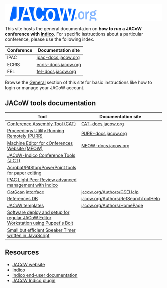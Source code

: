 # 

![JACoW logo](img/JACoW.png)

This site hosts the general documentation on **how to run a JACoW conference 
with [Indico](https://getindico.io)**. For specific instructions about a particular conference, please use the following index.

| Conference | Documentation site                                   |
| ---------- | ---------------------------------------------------- |
| IPAC       | [ipac-docs.jacow.org](https://ipac-docs.jacow.org)   |
| ECRIS      | [ecris-docs.jacow.org](https://ecris-docs.jacow.org) |
| FEL        | [fel-docs.jacow.org](https://fel-docs.jacow.org)     |

Browse the [General](General/login/) section of this site for basic instructions like how to login or manage your JACoW account.

## JACoW tools documentation

| Tool                                                                                                                                  | Documentation site                                                                    |
| ------------------------------------------------------------------------------------------------------------------------------------- | ------------------------------------------------------------------------------------- |
| [Conference Assembly Tool (CAT)](https://github.com/JACoW-org/CAT)                                                                    | [CAT-docs.jacow.org](https://CAT-docs.jacow.org)                                      |
| [Proceedings Utility Running Remotely (PURR)](https://github.com/JACoW-org/PURR)                                                      | [PURR-docs.jacow.org](https://PURR-docs.jacow.org)                                    |
| [Machine Editor for cOnferences Website (MEOW)](https://github.com/JACoW-org/MEOW)                                                    | [MEOW-docs.jacow.org](https://MEOW-docs.jacow.org)                                    |
| [JACoW-Indico Conference Tools (JICT)](https://github.com/JACoW-org/JICT)                                                             |                                                                                       |
| [Acrobat/PitStop/PowerPoint tools for paper editing](https://github.com/JACoW-org/AcrobatPitStopTools)                                |                                                                                       |
| [IPAC Light Peer Review advanced management with Indico](https://github.com/JACoW-org/IPAC-LPR)                                       |                                                                                       |
| [CatScan](https://github.com/JACoW-org/catscan-checker) [interface](https://github.com/JACoW-org/catscan-interface)                   | [jacow.org/Authors/CSEHelp](https://www.jacow.org/Authors/CSEHelp)                    |
| [References DB](https://github.com/JACoW-org/refdb)                                                                                   | [jacow.org/Authors/RefSearchToolHelp](http://www.jacow.org/Authors/RefSearchToolHelp) |
| [JACoW templates](https://github.com/JACoW-org/JACoW_Templates)                                                                       | [jacow.org/Authors/HomePage](https://www.jacow.org/Authors/HomePage)                  |
| [Software deploy and setup for regular JACoW Editor Workstation using Puppet's Bolt](https://github.com/JACoW-org/Editor-WS_SW-setup) |                                                                                       |
| [Small but efficient Speaker Timer written in JavaScript](https://github.com/JACoW-org/JsTimer)                                       |                                                                                       |

## Resources

- [JACoW website](https://www.JACoW.org)
- [Indico](https://getindico.io)
- [Indico end-user documentation](https://learn.getindico.io/)
- [JACoW Indico plugin](https://github.com/indico/indico-plugin-jacow)
